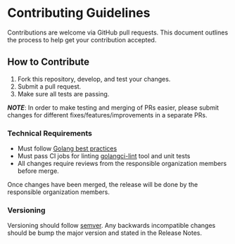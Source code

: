 # Contributing Guidelines

Contributions are welcome via GitHub pull requests. This document outlines the process to help get your contribution accepted.

## How to Contribute

1. Fork this repository, develop, and test your changes.
2. Submit a pull request.
3. Make sure all tests are passing.

***NOTE***: In order to make testing and merging of PRs easier, please submit changes for different fixes/features/improvements in a separate PRs.

### Technical Requirements

* Must follow [Golang best practices](https://go.dev/doc/effective_go)
* Must pass CI jobs for linting [golangci-lint](https://github.com/golangci/golangci-lint) tool and unit tests
* All changes require reviews from the responsible organization members before merge.

Once changes have been merged, the release will be done by the responsible organization members.

### Versioning

Versioning should follow [semver](https://semver.org/). Any backwards incompatible changes should be bump the major version and stated in the Release Notes.